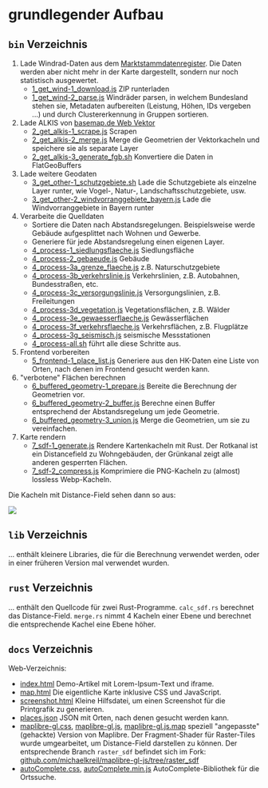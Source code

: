 # grundlegender Aufbau

## `bin` Verzeichnis
1. Lade Windrad-Daten aus dem [Marktstammdatenregister](https://www.marktstammdatenregister.de/MaStR/Datendownload). Die Daten werden aber nicht mehr in der Karte dargestellt, sondern nur noch statistisch ausgewertet.
	- [1_get_wind-1_download.js](bin/1_get_wind-1_download.js) ZIP runterladen
	- [1_get_wind-2_parse.js](bin/1_get_wind-2_parse.js) Windräder parsen, in welchem Bundesland stehen sie, Metadaten aufbereiten (Leistung, Höhen, IDs vergeben ...) und durch Clustererkennung in Gruppen sortieren.
2. Lade ALKIS von [basemap.de Web Vektor](https://basemap.de/web-vektor/)
	- [2_get_alkis-1_scrape.js](bin/2_get_alkis-1_scrape.js) Scrapen
	- [2_get_alkis-2_merge.js](bin/2_get_alkis-2_merge.js) Merge die Geometrien der Vektorkacheln und speichere sie als separate Layer
	- [2_get_alkis-3_generate_fgb.sh](bin/2_get_alkis-3_generate_fgb.sh) Konvertiere die Daten in FlatGeoBuffers
3. Lade weitere Geodaten
	- [3_get_other-1_schutzgebiete.sh](bin/3_get_other-1_schutzgebiete.sh) Lade die Schutzgebiete als einzelne Layer runter, wie Vogel-, Natur-, Landschaftsschutzgebiete, usw.
	- [3_get_other-2_windvorranggebiete_bayern.js](bin/3_get_other-2_windvorranggebiete_bayern.js) Lade die Windvorranggebiete in Bayern runter
4. Verarbeite die Quelldaten
   - Sortiere die Daten nach Abstandsregelungen. Beispielsweise werde Gebäude aufgesplittet nach Wohnen und Gewerbe.
   - Generiere für jede Abstandsregelung einen eigenen Layer.
   - [4_process-1_siedlungsflaeche.js](bin/4_process-1_siedlungsflaeche.js) Siedlungsfläche
   - [4_process-2_gebaeude.js](bin/4_process-2_gebaeude.js) Gebäude
   - [4_process-3a_grenze_flaeche.js](bin/4_process-3a_grenze_flaeche.js) z.B. Naturschutzgebiete
   - [4_process-3b_verkehrslinie.js](bin/4_process-3b_verkehrslinie.js) Verkehrslinien, z.B. Autobahnen, Bundesstraßen, etc.
   - [4_process-3c_versorgungslinie.js](bin/4_process-3c_versorgungslinie.js) Versorgungslinien, z.B. Freileitungen
   - [4_process-3d_vegetation.js](bin/4_process-3d_vegetation.js) Vegetationsflächen, z.B. Wälder
   - [4_process-3e_gewaesserflaeche.js](bin/4_process-3e_gewaesserflaeche.js) Gewässerflächen
   - [4_process-3f_verkehrsflaeche.js](bin/4_process-3f_verkehrsflaeche.js) Verkehrsflächen, z.B. Flugplätze
   - [4_process-3g_seismisch.js](bin/4_process-3g_seismisch.js) seismische Messstationen
	- [4_process-all.sh](bin/4_process-all.sh) führt alle diese Schritte aus.
5. Frontend vorbereiten
	- [5_frontend-1_place_list.js](bin/5_frontend-1_place_list.js) Generiere aus den HK-Daten eine Liste von Orten, nach denen im Frontend gesucht werden kann.
6. "verbotene" Flächen berechnen
	- [6_buffered_geometry-1_prepare.js](bin/6_buffered_geometry-1_prepare.js) Bereite die Berechnung der Geometrien vor.
	- [6_buffered_geometry-2_buffer.js](bin/6_buffered_geometry-2_buffer.js) Berechne einen Buffer entsprechend der Abstandsregelung um jede Geometrie.
	- [6_buffered_geometry-3_union.js](bin/6_buffered_geometry-3_union.js) Merge die Geometrien, um sie zu vereinfachen.
7. Karte rendern
	- [7_sdf-1_generate.js](bin/7_sdf-1_generate.js) Rendere Kartenkacheln mit Rust. Der Rotkanal ist ein Distancefield zu Wohngebäuden, der Grünkanal zeigt alle anderen gesperrten Flächen.
	- [7_sdf-2_compress.js](bin/7_sdf-2_compress.js) Komprimiere die PNG-Kacheln zu (almost) lossless Webp-Kacheln.

Die Kacheln mit Distance-Field sehen dann so aus:

<img src="https://cdn.michael-kreil.de/data/windradabstand/9/168/276.webp">

## `lib` Verzeichnis

… enthält kleinere Libraries, die für die Berechnung verwendet werden, oder in einer früheren Version mal verwendet wurden.

## `rust` Verzeichnis

… enthält den Quellcode für zwei Rust-Programme. `calc_sdf.rs` berechnet das Distance-Field. `merge.rs` nimmt 4 Kacheln einer Ebene und berechnet die entsprechende Kachel eine Ebene höher.

## `docs` Verzeichnis

Web-Verzeichnis:

- [index.html](docs/index.html) Demo-Artikel mit Lorem-Ipsum-Text und iframe.
- [map.html](docs/map.html) Die eigentliche Karte inklusive CSS und JavaScript.
- [screenshot.html](docs/screenshot.html) Kleine Hilfsdatei, um einen Screenshot für die Printgrafik zu generieren.
- [places.json](docs/places.json) JSON mit Orten, nach denen gesucht werden kann.
- [maplibre-gl.css](docs/maplibre-gl.css), [maplibre-gl.js](docs/maplibre-gl.js), [maplibre-gl.js.map](docs/maplibre-gl.js.map) speziell "angepasste" (gehackte) Version von Maplibre. Der Fragment-Shader für Raster-Tiles wurde umgearbeitet, um Distance-Field darstellen zu können. Der entsprechende Branch `raster_sdf` befindet sich im Fork: [github.com/michaelkreil/maplibre-gl-js/tree/raster_sdf](https://github.com/MichaelKreil/maplibre-gl-js/tree/raster_sdf)
- [autoComplete.css](docs/autoComplete.css), [autoComplete.min.js](docs/autoComplete.min.js) AutoComplete-Bibliothek für die Ortssuche.
